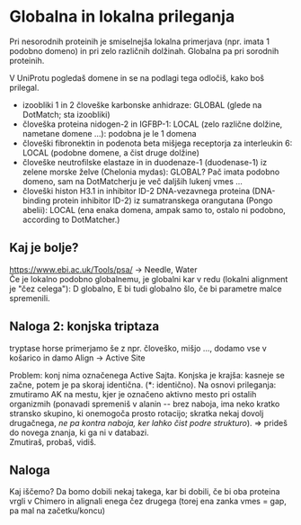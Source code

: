 # Globalna in lokalna prileganja
Pri nesorodnih proteinih je smiselnejša lokalna primerjava (npr. imata 1 podobno domeno) in pri zelo različnih dolžinah. Globalna pa pri sorodnih proteinih. 

V UniProtu pogledaš domene in se na podlagi tega odločiš, kako boš prilegal.

* izoobliki 1 in 2 človeške karbonske anhidraze: GLOBAL (glede na DotMatch; sta izoobliki)  
* človeška proteina nidogen-2 in IGFBP-1: LOCAL (zelo različne dolžine, nametane domene ...): podobna je le 1 domena  
* človeški fibronektin in podenota beta mišjega receptorja za interleukin 6: LOCAL (podobne domene, a čist druge dolžine)  
* človeške neutrofilske elastaze in in duodenaze-1 (duodenase-1) iz zelene morske želve (Chelonia mydas): GLOBAL? Pač imata podobno domeno, sam na DotMatcherju je več daljših lukenj vmes ...  
* človeški histon H3.1 in inhibitor ID-2 DNA-vezavnega proteina (DNA-binding protein inhibitor ID-2) iz sumatranskega orangutana (Pongo abelii): LOCAL (ena enaka domena, ampak samo to, ostalo ni podobno, according to DotMatcher.)

## Kaj je bolje?
https://www.ebi.ac.uk/Tools/psa/ -> Needle, Water  
Če je lokalno podobno globalnemu, je globalni kar v redu (lokalni alignment je "čez celega"): D globalno, E bi tudi globalno šlo, če bi parametre malce spremenili.

## Naloga 2: konjska triptaza
tryptase horse primerjamo še z npr. človeško, mišjo ..., dodamo vse v košarico in damo Align -> Active Site

Problem: konj nima označenega Active Sajta. Konjska je krajša: kasneje se začne, potem je pa skoraj identična. (\*: identično). Na osnovi prileganja: zmutiramo AK na mestu, kjer je označeno aktivno mesto pri ostalih organizmih (ponavadi spremeniš v alanin -- brez naboja, ima neko kratko stransko skupino, ki onemogoča prosto rotacijo; skratka nekaj dovolj drugačnega, _ne pa kontra naboja, ker lahko čist podre strukturo_). => prideš do novega znanja, ki ga ni v databazi.  
Zmutiraš, probaš, vidiš. 

## Naloga
Kaj iščemo? Da bomo dobili nekaj takega, kar bi dobili, če bi oba proteina vrgli v Chimero in alignali enega čez drugega (torej ena zanka vmes = gap, pa mal na začetku/koncu)